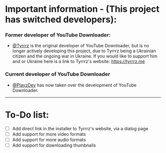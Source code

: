 # Important information - (This project has switched developers):


### Former developer of YouTube Downloader:

- [@Tyrrrz](https://github.com/Tyrrrz) is the original developer of YouTube Downloader, but is no longer actively developing this project, due to Tyrrrz being a Ukrainian citizen and the ongoing war in Ukraine. If you would like to support him and or Ukraine here is a link to Tyrrrz's website: https://tyrrrz.me

### Current developer of YouTube Downloader

- [@PlayzDev](https://github.com/PlayzDev) has now taken over the development of YouTube Downloader.
_________________________________________________________________________________________________________________________________________________________________________

# **To-Do list:** 

- [ ] Add direct link in the installer to Tyrrrz's website, via a dialog page
- [ ] Add support for more video formats
- [ ] Add support for more audio formats
- [ ] Add support for downloading thumbnails
